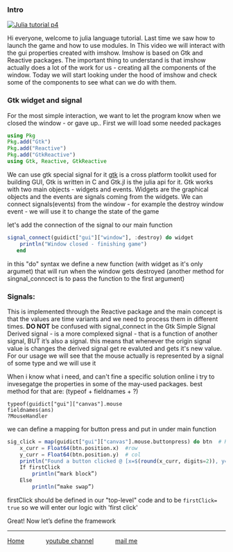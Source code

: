 ### Intro

[![Julia tutorial p4](https://yt-embed.herokuapp.com/embed?v=7js2w1LIUQE)](https://youtu.be/7js2w1LIUQE "Julia tutorial p4")

Hi everyone, welcome to julia language tutorial.
Last time we saw how to launch the game and how to use modules.
In This video we will interact with the gui properties created with imshow.
Imshow is based on Gtk and Reactive packages. The important  thing to understand is that imshow actually does a lot of the work for us - creating all the components of the window.
Today we will start looking under the hood of imshow and check some of the components to see what can we do with them.


### Gtk widget and signal
For the most simple interaction, we want to let the program know when we closed the window - or gave up..
First we will load some needed packages
```julia
using Pkg
Pkg.add("Gtk")
Pkg.add("Reactive")
Pkg.add("GtkReactive")
using Gtk, Reactive, GtkReactive
```
We can use gtk special signal for it
[gtk](https://developer.gnome.org/gtk3/stable/ "gtk developer docs") is a cross platform toolkit used for building GUI, Gtk is written in C and Gtk.jl is the julia api for it.
Gtk works with two main objects - widgets  and events. Widgets are the graphical objects and the events are signals coming from the widgets.
We can connect signals(events) from the window - for example the destroy window event - we will use it to change the state of the game

let's add the connection of the signal to our main function
```julia
signal_connect(guidict["gui"]["window"], :destroy) do widget
    println("Window closed - finishing game")
   end
```
in this "do" syntax we define a new function (with widget as it's only argumet) that will run when the window gets destroyed (another method for singnal_conncect is to pass the function to the first argument)

### Signals:
This is implemented through the Reactive package and the main concept is that the values are time variants and we need to process them in different times.
**DO NOT** be confused with signal_connect in the Gtk
Simple Signal
Derived signal - is a more complexed signal - that is a function of another signal, BUT it’s also a signal. this means that whenever the origin signal value is changes the derived signal get re evaluted and gets it's new value.
For our usage we will see that the mouse actually is represented by a signal of some type and we will use it

When i know what i need, and can't fine a specific solution online i try to invesegatge the properties in some of the may-used packages.
best method for that are: (typeof + fieldnames + ?)
```
typeof(guidict["gui"]["canvas"].mouse
fieldnames(ans)
?MouseHandler
```
we can define a mapping for button press and put in under main function
```julia
sig_click = map(guidict["gui"]["canvas"].mouse.buttonpress) do btn  # Reactive.Signal{GtkReactive.MouseButton{GtkReactive.UserUnit}}
    x_curr = Float64(btn.position.x)  #row
    y_curr = Float64(btn.position.y)  # col
    println("Found a button clicked @ [x=$(round(x_curr, digits=2)), y=$(round(y_curr, digits=2))]")
    If firstClick
        println(“mark block”)
    Else
        println(“make swap”)
```
firstClick should be defined in our "top-level" code and to be `firstClick= true`
so we will enter our logic with 'first click'

Great! Now let’s define the framework


---
[Home](/index "all tutorial")    &emsp;&emsp;&emsp;    [youtube channel](https://www.youtube.com/playlist?list=PLfH1V5m5U7OyEHo82rQSuhzM_NPKubeb8 "My Channel")  &emsp;&emsp;&emsp;  [mail me](mailto:yayo.prg@gmail.com "yayo.prg@gmail.com")
